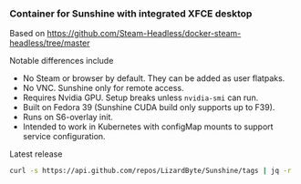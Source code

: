 ### Container for Sunshine with integrated XFCE desktop

Based on https://github.com/Steam-Headless/docker-steam-headless/tree/master

Notable differences include

- No Steam or browser by default. They can be added as user flatpaks.
- No VNC. Sunshine only for remote access.
- Requires Nvidia GPU. Setup breaks unless `nvidia-smi` can run.
- Built on Fedora 39 (Sunshine CUDA build only supports up to F39).
- Runs on S6-overlay init.
- Intended to work in Kubernetes with configMap mounts to support service configuration.

Latest release

```bash
curl -s https://api.github.com/repos/LizardByte/Sunshine/tags | jq -r '.[0].name' | tr -d 'v'
```